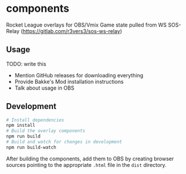 # components
Rocket League overlays for OBS/Vmix
Game state pulled from WS SOS-Relay (https://gitlab.com/r3vers3/sos-ws-relay)

## Usage

TODO: write this

- Mention GitHub releases for downloading everything
- Provide Bakke's Mod installation instructions
- Talk about usage in OBS

## Development

```bash
# Install dependencies
npm install
# Build the overlay components
npm run build
# Build and watch for changes in development
npm run build-watch
```

After building the components, add them to OBS by creating browser sources pointing to the appropriate `.html` file in the `dist` directory.
